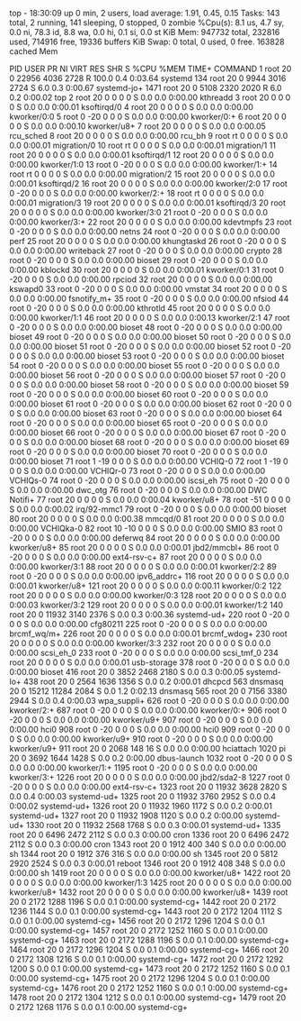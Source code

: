 top - 18:30:09 up 0 min,  2 users,  load average: 1.91, 0.45, 0.15
Tasks: 143 total,   2 running, 141 sleeping,   0 stopped,   0 zombie
%Cpu(s):  8.1 us,  4.7 sy,  0.0 ni, 78.3 id,  8.8 wa,  0.0 hi,  0.1 si,  0.0 st
KiB Mem:    947732 total,   232816 used,   714916 free,    19336 buffers
KiB Swap:        0 total,        0 used,        0 free.   163828 cached Mem

  PID USER      PR  NI    VIRT    RES    SHR S  %CPU %MEM     TIME+ COMMAND
    1 root      20   0   22956   4036   2728 R 100.0  0.4   0:03.64 systemd
  134 root      20   0    9944   3016   2724 S   6.0  0.3   0:00.67 systemd-jo+
 1471 root      20   0    5108   2320   2020 R   6.0  0.2   0:00.02 top
    2 root      20   0       0      0      0 S   0.0  0.0   0:00.00 kthreadd
    3 root      20   0       0      0      0 S   0.0  0.0   0:00.01 ksoftirqd/0
    4 root      20   0       0      0      0 S   0.0  0.0   0:00.00 kworker/0:0
    5 root       0 -20       0      0      0 S   0.0  0.0   0:00.00 kworker/0:+
    6 root      20   0       0      0      0 S   0.0  0.0   0:00.10 kworker/u8+
    7 root      20   0       0      0      0 S   0.0  0.0   0:00.05 rcu_sched
    8 root      20   0       0      0      0 S   0.0  0.0   0:00.00 rcu_bh
    9 root      rt   0       0      0      0 S   0.0  0.0   0:00.01 migration/0
   10 root      rt   0       0      0      0 S   0.0  0.0   0:00.01 migration/1
   11 root      20   0       0      0      0 S   0.0  0.0   0:00.01 ksoftirqd/1
   12 root      20   0       0      0      0 S   0.0  0.0   0:00.00 kworker/1:0
   13 root       0 -20       0      0      0 S   0.0  0.0   0:00.00 kworker/1:+
   14 root      rt   0       0      0      0 S   0.0  0.0   0:00.00 migration/2
   15 root      20   0       0      0      0 S   0.0  0.0   0:00.01 ksoftirqd/2
   16 root      20   0       0      0      0 S   0.0  0.0   0:00.00 kworker/2:0
   17 root       0 -20       0      0      0 S   0.0  0.0   0:00.00 kworker/2:+
   18 root      rt   0       0      0      0 S   0.0  0.0   0:00.01 migration/3
   19 root      20   0       0      0      0 S   0.0  0.0   0:00.01 ksoftirqd/3
   20 root      20   0       0      0      0 S   0.0  0.0   0:00.00 kworker/3:0
   21 root       0 -20       0      0      0 S   0.0  0.0   0:00.00 kworker/3:+
   22 root      20   0       0      0      0 S   0.0  0.0   0:00.00 kdevtmpfs
   23 root       0 -20       0      0      0 S   0.0  0.0   0:00.00 netns
   24 root       0 -20       0      0      0 S   0.0  0.0   0:00.00 perf
   25 root      20   0       0      0      0 S   0.0  0.0   0:00.00 khungtaskd
   26 root       0 -20       0      0      0 S   0.0  0.0   0:00.00 writeback
   27 root       0 -20       0      0      0 S   0.0  0.0   0:00.00 crypto
   28 root       0 -20       0      0      0 S   0.0  0.0   0:00.00 bioset
   29 root       0 -20       0      0      0 S   0.0  0.0   0:00.00 kblockd
   30 root      20   0       0      0      0 S   0.0  0.0   0:00.01 kworker/0:1
   31 root       0 -20       0      0      0 S   0.0  0.0   0:00.00 rpciod
   32 root      20   0       0      0      0 S   0.0  0.0   0:00.00 kswapd0
   33 root       0 -20       0      0      0 S   0.0  0.0   0:00.00 vmstat
   34 root      20   0       0      0      0 S   0.0  0.0   0:00.00 fsnotify_m+
   35 root       0 -20       0      0      0 S   0.0  0.0   0:00.00 nfsiod
   44 root       0 -20       0      0      0 S   0.0  0.0   0:00.00 kthrotld
   45 root      20   0       0      0      0 S   0.0  0.0   0:00.00 kworker/1:1
   46 root      20   0       0      0      0 S   0.0  0.0   0:00.13 kworker/2:1
   47 root       0 -20       0      0      0 S   0.0  0.0   0:00.00 bioset
   48 root       0 -20       0      0      0 S   0.0  0.0   0:00.00 bioset
   49 root       0 -20       0      0      0 S   0.0  0.0   0:00.00 bioset
   50 root       0 -20       0      0      0 S   0.0  0.0   0:00.00 bioset
   51 root       0 -20       0      0      0 S   0.0  0.0   0:00.00 bioset
   52 root       0 -20       0      0      0 S   0.0  0.0   0:00.00 bioset
   53 root       0 -20       0      0      0 S   0.0  0.0   0:00.00 bioset
   54 root       0 -20       0      0      0 S   0.0  0.0   0:00.00 bioset
   55 root       0 -20       0      0      0 S   0.0  0.0   0:00.00 bioset
   56 root       0 -20       0      0      0 S   0.0  0.0   0:00.00 bioset
   57 root       0 -20       0      0      0 S   0.0  0.0   0:00.00 bioset
   58 root       0 -20       0      0      0 S   0.0  0.0   0:00.00 bioset
   59 root       0 -20       0      0      0 S   0.0  0.0   0:00.00 bioset
   60 root       0 -20       0      0      0 S   0.0  0.0   0:00.00 bioset
   61 root       0 -20       0      0      0 S   0.0  0.0   0:00.00 bioset
   62 root       0 -20       0      0      0 S   0.0  0.0   0:00.00 bioset
   63 root       0 -20       0      0      0 S   0.0  0.0   0:00.00 bioset
   64 root       0 -20       0      0      0 S   0.0  0.0   0:00.00 bioset
   65 root       0 -20       0      0      0 S   0.0  0.0   0:00.00 bioset
   66 root       0 -20       0      0      0 S   0.0  0.0   0:00.00 bioset
   67 root       0 -20       0      0      0 S   0.0  0.0   0:00.00 bioset
   68 root       0 -20       0      0      0 S   0.0  0.0   0:00.00 bioset
   69 root       0 -20       0      0      0 S   0.0  0.0   0:00.00 bioset
   70 root       0 -20       0      0      0 S   0.0  0.0   0:00.00 bioset
   71 root       1 -19       0      0      0 S   0.0  0.0   0:00.00 VCHIQ-0
   72 root       1 -19       0      0      0 S   0.0  0.0   0:00.00 VCHIQr-0
   73 root       0 -20       0      0      0 S   0.0  0.0   0:00.00 VCHIQs-0
   74 root       0 -20       0      0      0 S   0.0  0.0   0:00.00 iscsi_eh
   75 root       0 -20       0      0      0 S   0.0  0.0   0:00.00 dwc_otg
   76 root       0 -20       0      0      0 S   0.0  0.0   0:00.00 DWC Notifi+
   77 root      20   0       0      0      0 S   0.0  0.0   0:00.04 kworker/u8+
   78 root     -51   0       0      0      0 S   0.0  0.0   0:00.02 irq/92-mmc1
   79 root       0 -20       0      0      0 S   0.0  0.0   0:00.00 bioset
   80 root      20   0       0      0      0 S   0.0  0.0   0:00.38 mmcqd/0
   81 root      20   0       0      0      0 S   0.0  0.0   0:00.00 VCHIQka-0
   82 root      10 -10       0      0      0 S   0.0  0.0   0:00.00 SMIO
   83 root       0 -20       0      0      0 S   0.0  0.0   0:00.00 deferwq
   84 root      20   0       0      0      0 S   0.0  0.0   0:00.00 kworker/u8+
   85 root      20   0       0      0      0 S   0.0  0.0   0:00.01 jbd2/mmcbl+
   86 root       0 -20       0      0      0 S   0.0  0.0   0:00.00 ext4-rsv-c+
   87 root      20   0       0      0      0 S   0.0  0.0   0:00.00 kworker/3:1
   88 root      20   0       0      0      0 S   0.0  0.0   0:00.01 kworker/2:2
   89 root       0 -20       0      0      0 S   0.0  0.0   0:00.00 ipv6_addrc+
  116 root      20   0       0      0      0 S   0.0  0.0   0:00.01 kworker/u8+
  121 root      20   0       0      0      0 S   0.0  0.0   0:00.11 kworker/0:2
  122 root      20   0       0      0      0 S   0.0  0.0   0:00.00 kworker/0:3
  128 root      20   0       0      0      0 S   0.0  0.0   0:00.03 kworker/3:2
  129 root      20   0       0      0      0 S   0.0  0.0   0:00.01 kworker/1:2
  140 root      20   0   11932   3140   2376 S   0.0  0.3   0:00.36 systemd-ud+
  220 root       0 -20       0      0      0 S   0.0  0.0   0:00.00 cfg80211
  225 root       0 -20       0      0      0 S   0.0  0.0   0:00.00 brcmf_wq/m+
  226 root      20   0       0      0      0 S   0.0  0.0   0:00.01 brcmf_wdog+
  230 root      20   0       0      0      0 S   0.0  0.0   0:00.00 kworker/3:3
  232 root      20   0       0      0      0 S   0.0  0.0   0:00.00 scsi_eh_0
  233 root       0 -20       0      0      0 S   0.0  0.0   0:00.00 scsi_tmf_0
  234 root      20   0       0      0      0 S   0.0  0.0   0:00.01 usb-storage
  378 root       0 -20       0      0      0 S   0.0  0.0   0:00.00 bioset
  416 root      20   0    3852   2468   2180 S   0.0  0.3   0:00.05 systemd-lo+
  438 root      20   0    2564   1636   1356 S   0.0  0.2   0:00.01 dhcpcd
  563 dnsmasq   20   0   15212  11284   2084 S   0.0  1.2   0:02.13 dnsmasq
  565 root      20   0    7156   3380   2944 S   0.0  0.4   0:00.03 wpa_suppli+
  626 root       0 -20       0      0      0 S   0.0  0.0   0:00.00 kworker/2:+
  687 root       0 -20       0      0      0 S   0.0  0.0   0:00.00 kworker/0:+
  906 root       0 -20       0      0      0 S   0.0  0.0   0:00.00 kworker/u9+
  907 root       0 -20       0      0      0 S   0.0  0.0   0:00.00 hci0
  908 root       0 -20       0      0      0 S   0.0  0.0   0:00.00 hci0
  909 root       0 -20       0      0      0 S   0.0  0.0   0:00.00 kworker/u9+
  910 root       0 -20       0      0      0 S   0.0  0.0   0:00.00 kworker/u9+
  911 root      20   0    2068    148     16 S   0.0  0.0   0:00.00 hciattach
 1020 pi        20   0    3692   1644   1428 S   0.0  0.2   0:00.00 dbus-launch
 1032 root       0 -20       0      0      0 S   0.0  0.0   0:00.00 kworker/1:+
 1195 root       0 -20       0      0      0 S   0.0  0.0   0:00.00 kworker/3:+
 1226 root      20   0       0      0      0 S   0.0  0.0   0:00.00 jbd2/sda2-8
 1227 root       0 -20       0      0      0 S   0.0  0.0   0:00.00 ext4-rsv-c+
 1323 root      20   0   11932   3628   2820 S   0.0  0.4   0:00.03 systemd-ud+
 1325 root      20   0   11932   3760   2952 S   0.0  0.4   0:00.02 systemd-ud+
 1326 root      20   0   11932   1960   1172 S   0.0  0.2   0:00.01 systemd-ud+
 1327 root      20   0   11932   1908   1120 S   0.0  0.2   0:00.00 systemd-ud+
 1330 root      20   0   11932   2568   1768 S   0.0  0.3   0:00.01 systemd-ud+
 1335 root      20   0    6496   2472   2112 S   0.0  0.3   0:00.00 cron
 1336 root      20   0    6496   2472   2112 S   0.0  0.3   0:00.00 cron
 1343 root      20   0    1912    400    340 S   0.0  0.0   0:00.00 sh
 1344 root      20   0    1912    376    316 S   0.0  0.0   0:00.00 sh
 1345 root      20   0    5812   2920   2524 S   0.0  0.3   0:00.01 reboot
 1346 root      20   0    1912    408    348 S   0.0  0.0   0:00.00 sh
 1419 root      20   0       0      0      0 S   0.0  0.0   0:00.00 kworker/u8+
 1422 root      20   0       0      0      0 S   0.0  0.0   0:00.00 kworker/1:3
 1425 root      20   0       0      0      0 S   0.0  0.0   0:00.00 kworker/u8+
 1432 root      20   0       0      0      0 S   0.0  0.0   0:00.00 kworker/u8+
 1439 root      20   0    2172   1288   1196 S   0.0  0.1   0:00.00 systemd-cg+
 1442 root      20   0    2172   1236   1144 S   0.0  0.1   0:00.00 systemd-cg+
 1443 root      20   0    2172   1204   1112 S   0.0  0.1   0:00.00 systemd-cg+
 1456 root      20   0    2172   1296   1204 S   0.0  0.1   0:00.00 systemd-cg+
 1457 root      20   0    2172   1252   1160 S   0.0  0.1   0:00.00 systemd-cg+
 1463 root      20   0    2172   1288   1196 S   0.0  0.1   0:00.00 systemd-cg+
 1464 root      20   0    2172   1296   1204 S   0.0  0.1   0:00.00 systemd-cg+
 1466 root      20   0    2172   1308   1216 S   0.0  0.1   0:00.00 systemd-cg+
 1472 root      20   0    2172   1292   1200 S   0.0  0.1   0:00.00 systemd-cg+
 1473 root      20   0    2172   1252   1160 S   0.0  0.1   0:00.00 systemd-cg+
 1475 root      20   0    2172   1296   1204 S   0.0  0.1   0:00.00 systemd-cg+
 1476 root      20   0    2172   1252   1160 S   0.0  0.1   0:00.00 systemd-cg+
 1478 root      20   0    2172   1304   1212 S   0.0  0.1   0:00.00 systemd-cg+
 1479 root      20   0    2172   1268   1176 S   0.0  0.1   0:00.00 systemd-cg+

